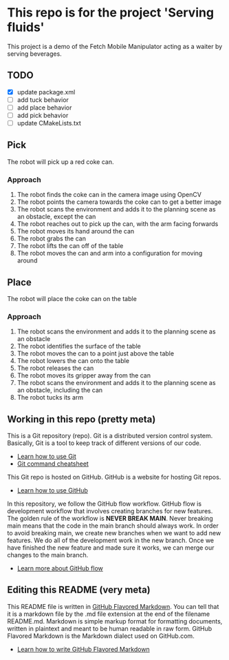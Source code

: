 # This repo is for the project 'Serving fluids'
This project is a demo of the Fetch Mobile Manipulator acting as a waiter by serving beverages.

## TODO

- [x] update package.xml
- [ ] add tuck behavior
- [ ] add place behavior
- [ ] add pick behavior
- [ ] update CMakeLists.txt

## Pick
The robot will pick up a red coke can.
### Approach
1. The robot finds the coke can in the camera image using OpenCV
2. The robot points the camera towards the coke can to get a better image
3. The robot scans the environment and adds it to the planning scene as an obstacle, except the can
5. The robot reaches out to pick up the can, with the arm facing forwards
6. The robot moves its hand around the can
7. The robot grabs the can
8. The robot lifts the can off of the table
9. The robot moves the can and arm into a configuration for moving around

## Place
The robot will place the coke can on the table
### Approach
1. The robot scans the environment and adds it to the planning scene as an obstacle
2. The robot identifies the surface of the table
3. The robot moves the can to a point just above the table
4. The robot lowers the can onto the table
5. The robot releases the can
6. The robot moves its gripper away from the can
7. The robot scans the environment and adds it to the planning scene as an obstacle, including the can
8. The robot tucks its arm

## Working in this repo (pretty meta)

This is a Git repository (repo). Git is a distributed version control system. Basically, Git is a tool to keep track of different versions of our code.
* [Learn how to use Git](https://guides.github.com/introduction/git-handbook/)
* [Git command cheatsheet](https://training.github.com/downloads/github-git-cheat-sheet/)

This Git repo is hosted on GitHub. GitHub is a website for hosting Git repos.
* [Learn how to use GitHub](https://guides.github.com/introduction/git-handbook/)

In this repository, we follow the GitHub flow workflow. GitHub flow is development workflow that involves creating branches for new features. The golden rule of the workflow is **NEVER BREAK MAIN**. Never breaking main means that the code in the main branch should always work. In order to avoid breaking main, we create new branches when we want to add new features. We do all of the development work in the new branch. Once we have finished the new feature and made sure it works, we can merge our changes to the main branch.
* [Learn more about GitHub flow](https://guides.github.com/introduction/flow/)

## Editing this README (very meta)
This README file is written in [GitHub Flavored Markdown](https://github.github.com/gfm/). You can tell that it is a markdown file by the .md file extension at the end of the filename README.md. Markdown is simple markup format for formatting documents, written in plaintext and meant to be human readable in raw form. GitHub Flavored Markdown is the Markdown dialect used on GitHub.com.
* [Learn how to write GitHub Flavored Markdown](https://guides.github.com/features/mastering-markdown/)

